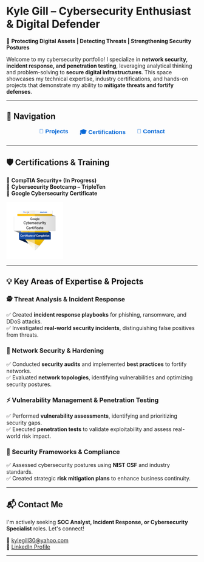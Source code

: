 # **Kyle Gill – Cybersecurity Enthusiast & Digital Defender**  
🚀 **Protecting Digital Assets | Detecting Threats | Strengthening Security Postures**  

Welcome to my cybersecurity portfolio! I specialize in **network security, incident response, and penetration testing**, leveraging analytical thinking and problem-solving to **secure digital infrastructures**. This space showcases my technical expertise, industry certifications, and hands-on projects that demonstrate my ability to **mitigate threats and fortify defenses**.  

---  

## **🔹 Navigation**  

<div style="display: flex; justify-content: center; gap: 30px; margin-bottom: 20px; font-family: sans-serif; font-size: 1.1em;">
  <a href="projects.md" style="text-decoration: none; color: #0366d6; font-weight: bold;">📂 Projects</a>
  <a href="certifications.md" style="text-decoration: none; color: #0366d6; font-weight: bold;">🎓 Certifications</a>
  <a href="contact.md" style="text-decoration: none; color: #0366d6; font-weight: bold;">📩 Contact</a>
</div>  

---  

## **🛡️ Certifications & Training**  
🎯 **CompTIA Security+ (In Progress)**  
📌 **Cybersecurity Bootcamp – TripleTen**  
📌 **Google Cybersecurity Certificate**

<a href="https://www.credly.com/badges/63c32f46-7d6f-4b43-8b9c-f709e0698790/public_url">
  <img src="assets/images/googlebadge.png" alt="Google Cybersecurity Certificate" width="150">
</a>  

---  

## **💡 Key Areas of Expertise & Projects**  

### **🕵️ Threat Analysis & Incident Response**  
✅ Created **incident response playbooks** for phishing, ransomware, and DDoS attacks.  
✅ Investigated **real-world security incidents**, distinguishing false positives from threats.  

### **🔐 Network Security & Hardening**  
✅ Conducted **security audits** and implemented **best practices** to fortify networks.  
✅ Evaluated **network topologies**, identifying vulnerabilities and optimizing security postures.  

### **⚡ Vulnerability Management & Penetration Testing**  
✅ Performed **vulnerability assessments**, identifying and prioritizing security gaps.  
✅ Executed **penetration tests** to validate exploitability and assess real-world risk impact.  

### **📜 Security Frameworks & Compliance**  
✅ Assessed cybersecurity postures using **NIST CSF** and industry standards.  
✅ Created strategic **risk mitigation plans** to enhance business continuity.  

---  

## **📬 Contact Me**  
I'm actively seeking **SOC Analyst, Incident Response, or Cybersecurity Specialist** roles. Let's connect!  

📧 [kylegill30@yahoo.com](mailto:kylegill30@yahoo.com)  
💼 [LinkedIn Profile](https://www.linkedin.com/in/kylesportfolio/) 

---  
